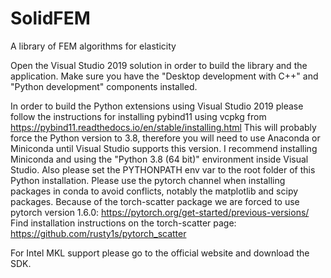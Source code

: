 # SolidFEM
A library of FEM algorithms for elasticity

Open the Visual Studio 2019 solution in order to build the library and the application. Make sure you have the "Desktop development with C++" and "Python development" components installed.

In order to build the Python extensions using Visual Studio 2019 please follow the instructions for installing pybind11 using vcpkg from https://pybind11.readthedocs.io/en/stable/installing.html
This will probably force the Python version to 3.8, therefore you will need to use Anaconda or Miniconda until Visual Studio supports this version.
I recommend installing Miniconda and using the "Python 3.8 (64 bit)" environment inside Visual Studio. Also please set the PYTHONPATH env var to the root folder of this Python installation.
Please use the pytorch channel when installing packages in conda to avoid conflicts, notably the matplotlib and scipy packages.
Because of the torch-scatter package we are forced to use pytorch version 1.6.0: https://pytorch.org/get-started/previous-versions/
Find installation instructions on the torch-scatter page: https://github.com/rusty1s/pytorch_scatter

For Intel MKL support please go to the official website and download the SDK.
